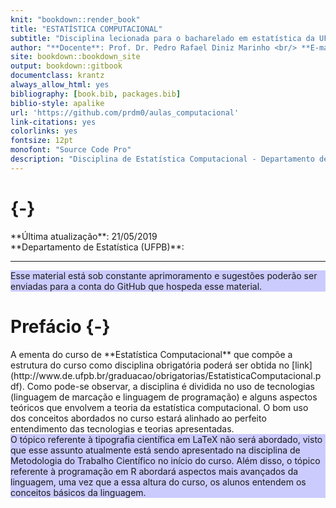 ```yaml
--- 
knit: "bookdown::render_book"
title: "ESTATÍSTICA COMPUTACIONAL"
subtitle: "Disciplina lecionada para o bacharelado em estatística da UFPB"
author: "**Docente**: Prof. Dr. Pedro Rafael Diniz Marinho <br/> **E-mail**: <pedro.rafael.marinho@gmail.com> / <pedro@de.ufpb.br> <br/> **Perído Letivo**: 2019.1"
site: bookdown::bookdown_site
output: bookdown::gitbook
documentclass: krantz
always_allow_html: yes
bibliography: [book.bib, packages.bib]
biblio-style: apalike
url: 'https://github.com/prdm0/aulas_computacional'
link-citations: yes
colorlinks: yes
fontsize: 12pt
monofont: "Source Code Pro"
description: "Disciplina de Estatística Computacional - Departamento de Estatística"
---
```



# {-}

<div class=text-justify>
**Última atualização**: 21/05/2019 <br/>
**Departamento de Estatística (UFPB)**: <http://www.de.ufpb.br/> 

----

<div style="background-color:rgba(0, 0, 255, 0.2)">
Esse material está sob constante aprimoramento e sugestões poderão ser enviadas para a conta do GitHub que hospeda esse material.
</div>

# Prefácio {-}

<div class=text-justify>
A ementa do curso de **Estatística Computacional** que compõe a estrutura do curso como disciplina obrigatória poderá ser obtida no [link](http://www.de.ufpb.br/graduacao/obrigatorias/EstatisticaComputacional.pdf). Como pode-se observar, a disciplina é dividida no uso de tecnologias (linguagem de marcação e linguagem de programação) e alguns aspectos teóricos que envolvem a teoria da estatística computacional. O bom uso dos conceitos abordados no curso estará alinhado ao perfeito entendimento das tecnologias e teorias apresentadas.
</div>

<div class=text-justify>

<div style="background-color:rgba(0, 0, 255, 0.2)">
O tópico referente à tipografia científica em LaTeX não será abordado, visto que esse assunto atualmente está sendo apresentado na disciplina de Metodologia do Trabalho Científico no início do curso. Além disso, o tópico referente à programação em R abordará aspectos mais avançados da linguagem, uma vez que a essa altura do curso, os alunos entendem os conceitos básicos da linguagem.
